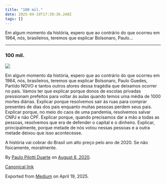 ```yaml
---
title: "100 mil."
date: 2025-04-19T17:39:36.248Z
tags: []
---
```


Em algum momento da história, espero que ao contrário do que ocorreu em 1964, nós, brasileiros, teremos que explicar Bolsonaro, Paulo…

* * *

### 100 mil.

![](https://cdn-images-1.medium.com/max/1200/1*CoXNvVokGmkxVwdHfn0IVQ.png)

Em algum momento da história, espero que ao contrário do que ocorreu em 1964, nós, brasileiros, teremos que explicar Bolsonaro, Paulo Guedes, Partido NOVO e tantos outros atores dessa tragédia que deixamos ocorrer no país. Vamos ter que explicar porque donos de escolas privadas pressionam prefeitos para voltar ás aulas quando temos uma média de 1000 mortes diárias. Explicar porque resolvemos sair às ruas para comprar presentes de dias dos pais enquanto muitas pessoas perdem seus pais. Explicar porque, no meio do caos de uma pandemia, resolvemos salvar CNPJ e não CPF. Explicar porque, quando precisamos dar a mão a todas as pessoas, resolvemos que era de defender o capital e o dinheiro. Explicar, principalmente, porque metade de nós votou nessas pessoas e a outra metade deixou que isso acontecesse.

A história vai cobrar do Brasil um alto preço pelo ano de 2020. Se não fisicamente, moralmente.

By [Paulo Pilotti Duarte](https://medium.com/@paulopilotti) on [August 8, 2020](https://medium.com/p/7f9a6ee064b8).

[Canonical link](https://medium.com/@paulopilotti/100-mil-7f9a6ee064b8)

Exported from [Medium](https://medium.com) on April 19, 2025.